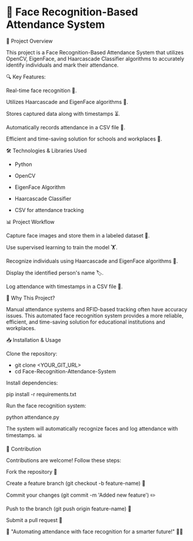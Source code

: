 # 🏫 Face Recognition-Based Attendance System

📌 Project Overview

This project is a Face Recognition-Based Attendance System that utilizes OpenCV, EigenFace, and Haarcascade Classifier algorithms to accurately identify individuals and mark their attendance.

🔍 Key Features:

Real-time face recognition 🎥.

Utilizes Haarcascade and EigenFace algorithms 🧠.

Stores captured data along with timestamps ⏳.

Automatically records attendance in a CSV file 📂.

Efficient and time-saving solution for schools and workplaces 🏢.


🛠️ Technologies & Libraries Used

- Python 

- OpenCV 

- EigenFace Algorithm 

- Haarcascade Classifier 

- CSV for attendance tracking
  

📊 Project Workflow

Capture face images and store them in a labeled dataset 📸.

Use supervised learning to train the model 🏋️.

Recognize individuals using Haarcascade and EigenFace algorithms 🧠.

Display the identified person's name 🏷️.

Log attendance with timestamps in a CSV file 📑.

🚀 Why This Project?

Manual attendance systems and RFID-based tracking often have accuracy issues. This automated face recognition system provides a more reliable, efficient, and time-saving solution for educational institutions and workplaces.

📥 Installation & Usage

Clone the repository:

- git clone <YOUR_GIT_URL>
- cd Face-Recognition-Attendance-System

Install dependencies:

pip install -r requirements.txt

Run the face recognition system:

python attendance.py

The system will automatically recognize faces and log attendance with timestamps. 📊

🤝 Contribution

Contributions are welcome! Follow these steps:

Fork the repository 🍴

Create a feature branch (git checkout -b feature-name) 🌿

Commit your changes (git commit -m 'Added new feature') ✏️

Push to the branch (git push origin feature-name) 🚀

Submit a pull request 🔄

📢 "Automating attendance with face recognition for a smarter future!" 🎥📝

